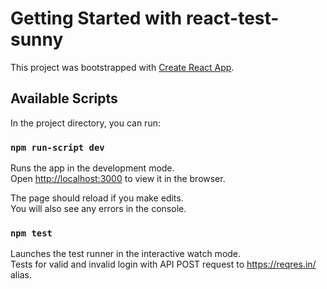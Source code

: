 # Getting Started with react-test-sunny

This project was bootstrapped with [Create React App](https://github.com/facebook/create-react-app).

## Available Scripts

In the project directory, you can run:

### `npm run-script dev`

Runs the app in the development mode.\
Open [http://localhost:3000](http://localhost:3000) to view it in the browser.

The page should reload if you make edits.\
You will also see any errors in the console.

### `npm test`

Launches the test runner in the interactive watch mode.\
Tests for valid and invalid login with API POST request to https://reqres.in/ alias.
